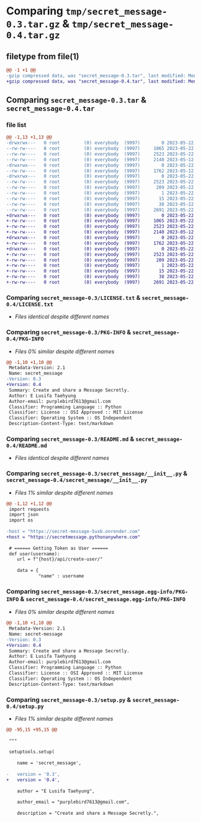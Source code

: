 # Comparing `tmp/secret_message-0.3.tar.gz` & `tmp/secret_message-0.4.tar.gz`

## filetype from file(1)

```diff
@@ -1 +1 @@
-gzip compressed data, was "secret_message-0.3.tar", last modified: Mon May 22 14:18:39 2023, max compression
+gzip compressed data, was "secret_message-0.4.tar", last modified: Mon May 22 19:09:13 2023, max compression
```

## Comparing `secret_message-0.3.tar` & `secret_message-0.4.tar`

### file list

```diff
@@ -1,13 +1,13 @@
-drwxrwx---   0 root         (0) everybody  (9997)        0 2023-05-22 14:18:39.395295 secret_message-0.3/
--rw-rw----   0 root         (0) everybody  (9997)     1065 2023-05-22 13:17:48.000000 secret_message-0.3/LICENSE.txt
--rw-rw----   0 root         (0) everybody  (9997)     2523 2023-05-22 14:18:39.385295 secret_message-0.3/PKG-INFO
--rw-rw----   0 root         (0) everybody  (9997)     2140 2023-05-12 19:51:42.000000 secret_message-0.3/README.md
-drwxrwx---   0 root         (0) everybody  (9997)        0 2023-05-22 14:18:39.325296 secret_message-0.3/secret_message/
--rw-rw----   0 root         (0) everybody  (9997)     1762 2023-05-12 17:57:05.000000 secret_message-0.3/secret_message/__init__.py
-drwxrwx---   0 root         (0) everybody  (9997)        0 2023-05-22 14:18:39.375295 secret_message-0.3/secret_message.egg-info/
--rw-rw----   0 root         (0) everybody  (9997)     2523 2023-05-22 14:18:39.000000 secret_message-0.3/secret_message.egg-info/PKG-INFO
--rw-rw----   0 root         (0) everybody  (9997)      209 2023-05-22 14:18:39.000000 secret_message-0.3/secret_message.egg-info/SOURCES.txt
--rw-rw----   0 root         (0) everybody  (9997)        1 2023-05-22 14:18:39.000000 secret_message-0.3/secret_message.egg-info/dependency_links.txt
--rw-rw----   0 root         (0) everybody  (9997)       15 2023-05-22 14:18:39.000000 secret_message-0.3/secret_message.egg-info/top_level.txt
--rw-rw----   0 root         (0) everybody  (9997)       38 2023-05-22 14:18:39.395295 secret_message-0.3/setup.cfg
--rw-rw----   0 root         (0) everybody  (9997)     2691 2023-05-22 14:16:00.000000 secret_message-0.3/setup.py
+drwxrwx---   0 root         (0) everybody  (9997)        0 2023-05-22 19:09:13.569997 secret_message-0.4/
+-rw-rw----   0 root         (0) everybody  (9997)     1065 2023-05-22 13:17:48.000000 secret_message-0.4/LICENSE.txt
+-rw-rw----   0 root         (0) everybody  (9997)     2523 2023-05-22 19:09:13.569997 secret_message-0.4/PKG-INFO
+-rw-rw----   0 root         (0) everybody  (9997)     2140 2023-05-12 19:51:42.000000 secret_message-0.4/README.md
+drwxrwx---   0 root         (0) everybody  (9997)        0 2023-05-22 19:09:13.469997 secret_message-0.4/secret_message/
+-rw-rw----   0 root         (0) everybody  (9997)     1762 2023-05-22 19:05:19.000000 secret_message-0.4/secret_message/__init__.py
+drwxrwx---   0 root         (0) everybody  (9997)        0 2023-05-22 19:09:13.539997 secret_message-0.4/secret_message.egg-info/
+-rw-rw----   0 root         (0) everybody  (9997)     2523 2023-05-22 19:09:13.000000 secret_message-0.4/secret_message.egg-info/PKG-INFO
+-rw-rw----   0 root         (0) everybody  (9997)      209 2023-05-22 19:09:13.000000 secret_message-0.4/secret_message.egg-info/SOURCES.txt
+-rw-rw----   0 root         (0) everybody  (9997)        1 2023-05-22 19:09:13.000000 secret_message-0.4/secret_message.egg-info/dependency_links.txt
+-rw-rw----   0 root         (0) everybody  (9997)       15 2023-05-22 19:09:13.000000 secret_message-0.4/secret_message.egg-info/top_level.txt
+-rw-rw----   0 root         (0) everybody  (9997)       38 2023-05-22 19:09:13.569997 secret_message-0.4/setup.cfg
+-rw-rw----   0 root         (0) everybody  (9997)     2691 2023-05-22 19:05:32.000000 secret_message-0.4/setup.py
```

### Comparing `secret_message-0.3/LICENSE.txt` & `secret_message-0.4/LICENSE.txt`

 * *Files identical despite different names*

### Comparing `secret_message-0.3/PKG-INFO` & `secret_message-0.4/PKG-INFO`

 * *Files 0% similar despite different names*

```diff
@@ -1,10 +1,10 @@
 Metadata-Version: 2.1
 Name: secret_message
-Version: 0.3
+Version: 0.4
 Summary: Create and share a Message Secretly.
 Author: E Lusifa Taehyung
 Author-email: purplebird7613@gmail.com
 Classifier: Programming Language :: Python
 Classifier: License :: OSI Approved :: MIT License
 Classifier: Operating System :: OS Independent
 Description-Content-Type: text/markdown
```

### Comparing `secret_message-0.3/README.md` & `secret_message-0.4/README.md`

 * *Files identical despite different names*

### Comparing `secret_message-0.3/secret_message/__init__.py` & `secret_message-0.4/secret_message/__init__.py`

 * *Files 1% similar despite different names*

```diff
@@ -1,12 +1,12 @@
 import requests
 import json
 import os
 
-host = "https://secret-message-5uxb.onrender.com"
+host = "https://secretmessage.pythonanywhere.com"
 
 # ====== Getting Token as User ======
 def user(username):
 	url = f"{host}/api/create-user/"
 	
 	data = {
 			"name" : username
```

### Comparing `secret_message-0.3/secret_message.egg-info/PKG-INFO` & `secret_message-0.4/secret_message.egg-info/PKG-INFO`

 * *Files 0% similar despite different names*

```diff
@@ -1,10 +1,10 @@
 Metadata-Version: 2.1
 Name: secret-message
-Version: 0.3
+Version: 0.4
 Summary: Create and share a Message Secretly.
 Author: E Lusifa Taehyung
 Author-email: purplebird7613@gmail.com
 Classifier: Programming Language :: Python
 Classifier: License :: OSI Approved :: MIT License
 Classifier: Operating System :: OS Independent
 Description-Content-Type: text/markdown
```

### Comparing `secret_message-0.3/setup.py` & `secret_message-0.4/setup.py`

 * *Files 1% similar despite different names*

```diff
@@ -95,15 +95,15 @@
 
 """          
 
 setuptools.setup(
 
 	name = 'secret_message', 
 
-	version = '0.3',
+	version = '0.4',
 
 	author = "E Lusifa Taehyung",
 
 	author_email = "purplebird7613@gmail.com",
 
 	description = "Create and share a Message Secretly.",
```

